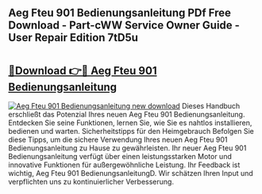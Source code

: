 ## Aeg Fteu 901 Bedienungsanleitung PDf Free Download - Part-cWW Service Owner Guide - User Repair Edition 7tD5u

# <h2><a href="http://df2a68.blite.top/?on=Aeg+Fteu+901+Bedienungsanleitung">🔗Download 👉🔴 Aeg Fteu 901 Bedienungsanleitung</a></h2>

[![Aeg Fteu 901 Bedienungsanleitung new download](https://i.imgur.com/lujVjoI.png)](http://df2a68.blite.top/?on=Aeg+Fteu+901+Bedienungsanleitung)
Dieses Handbuch erschließt das Potenzial Ihres neuen Aeg Fteu 901 Bedienungsanleitung. Entdecken Sie seine Funktionen, lernen Sie, wie Sie es nahtlos installieren, bedienen und warten. Sicherheitstipps für den Heimgebrauch Befolgen Sie diese Tipps, um die sichere Verwendung Ihres neuen Aeg Fteu 901 Bedienungsanleitung zu Hause zu gewährleisten. Ihr neuer Aeg Fteu 901 Bedienungsanleitung verfügt über einen leistungsstarken Motor und innovative Funktionen für außergewöhnliche Leistung. Ihr Feedback ist wichtig, Aeg Fteu 901 BedienungsanleitungD. Wir schätzen Ihren Input und verpflichten uns zu kontinuierlicher Verbesserung.
